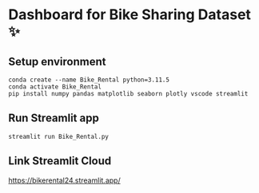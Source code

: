 # Dashboard for Bike Sharing Dataset ✨

## Setup environment
```
conda create --name Bike_Rental python=3.11.5
conda activate Bike_Rental
pip install numpy pandas matplotlib seaborn plotly vscode streamlit
```

## Run Streamlit app
```
streamlit run Bike_Rental.py
```

## Link Streamlit Cloud
https://bikerental24.streamlit.app/
```

